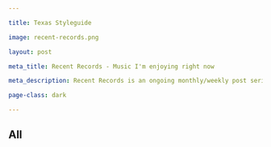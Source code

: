```yaml
---

title: Texas Styleguide

image: recent-records.png

layout: post

meta_title: Recent Records - Music I'm enjoying right now

meta_description: Recent Records is an ongoing monthly/weekly post series about albums I'm digging.

page-class: dark

---
```

## All


